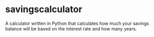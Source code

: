 # savingscalculator
A calculator written in Python that calculates how much your savings balance will be based on the interest rate and how many years.
